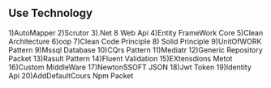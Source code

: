 ## Use Technology
1)AutoMapper 2)Scrutor 3).Net 8 Web Api 4)Entity FrameWork Core 5)Clean Architecture 6)oop 7)Clean Code Principle 8) Solid Principle 9)UnitOfWORK Pattern 9)Mssql Database 10)CQrs Pattern 11)Mediatr 12)Generic Repository Packet 13)Rasult Pattern 14)Fluent Validation 15)EXtensdions Metot  16)Custom MiddleWare
17)NewtonSSOFT JSON 18)Jwt Token 19)Identity Api 20)AddDefaultCours Npm Packet
